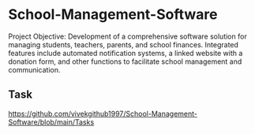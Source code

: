 # School-Management-Software
Project Objective: Development of a comprehensive software solution for managing students, teachers, parents, and school finances. Integrated features include automated notification systems, a linked website with a donation form, and other functions to facilitate school management and communication.

## Task 
https://github.com/vivekgithub1997/School-Management-Software/blob/main/Tasks
